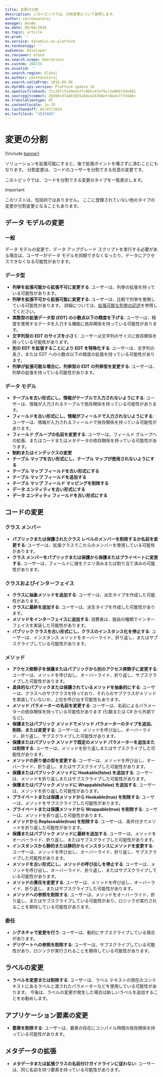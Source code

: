 ```yaml
---
title: 変更の分割
description: このトピックでは、分割変更について説明します。
author: smithanataraj
manager: AnnBe
ms.date: 09/09/2018
ms.topic: article
ms.prod: ''
ms.service: dynamics-ax-platform
ms.technology: ''
audience: Developer
ms.reviewer: kfend
ms.search.scope: Operations
ms.custom: 268724
ms.assetid: ''
ms.search.region: Global
ms.author: smithanataraj
ms.search.validFrom: 2018-09-09
ms.dyn365.ops.version: Platform update 20
ms.openlocfilehash: f2c207cfe20e3e7fc9b5c47ef9cc3a8097dde801
ms.sourcegitcommit: 2b890cd7a801055ab0ca24398efc8e4e777d4d8c
ms.translationtype: HT
ms.contentlocale: ja-JP
ms.lasthandoff: 05/07/2019
ms.locfileid: "1537493"
---
```

# <a name="breaking-changes"></a>変更の分割

[!include [banner](../includes/banner.md)]

ソリューションを拡張可能にすると、後で拡張ポイントを壊さずに済むことにもなります。 分割変更は、コードのユーザーを分割できる任意の変更です。

このトピックでは、コードを分割できる変更のタイプを一覧表示します。 

> [!IMPORTANT]
> このリストは、包括的ではありません。 ここに登録されていない他のタイプの変更が分割変更となることもあります。

## <a name="data-model-changes"></a>データ モデルの変更

### <a name="general"></a>一般
データ モデルの変更で、データ アップグレード スクリプトを実行する必要がある場合は、ユーザーがデータ モデルを同期できなくなったり、データにアクセスできなくなる可能性があります。

### <a name="data-types"></a>データ型
+ **列挙を拡張可能から拡張不可に変更する**: ユーザーは、列挙の拡張を持っている可能性があります。
+ **列挙を拡張不可から拡張可能に変更する**: ユーザーは、比較で列挙を使用している可能性があります。 詳細については、[拡張可能な列挙の記述](extensible-enums.md)を参照してください。
+ **実数型の拡張データ型 (EDT) の小数点以下の精度を下げる**: ユーザーは、精度を使用するデータを入力する機能に依存関係を持っている可能性があります。
+ **文字列型の EDT のサイズを小さく**: ユーザーは文字列のサイズに依存関係を持っている可能性があります。
+ **別の EDT を拡張することにより EDT を特殊化する**: ユーザーは、文字列の長さ、または EDT への小数点以下の精度の拡張を持っている可能性があります。
+ **列挙が拡張可能な場合に、列挙型の EDT の列挙型を変更する**: ユーザーは、列挙の拡張を持っている可能性があります。
 
### <a name="data-model"></a>データ モデル
+ **テーブルを古い形式にし、情報がテーブルで入力されないようにする**: ユーザーは、情報が入力されるテーブルで依存関係を持っている可能性があります。
+ **フィールドを古い形式にし、情報がフィールドで入力されないようにする**: ユーザーは、情報が入力されるフィールドで依存関係を持っている可能性があります。
+ **フィールド グループの名前を変更する**: ユーザーは、フィールド グループへの拡張、またはコードまたはメタデータの依存関係を持っている可能性があります。
+ **制約またはインデックスの変更**
+ **テーブル マップを古い形式にし、テーブル マップが使用されないようにする**
+ **テーブル マップ フィールドを古い形式にする**
+ **テーブル マップ フィールドを追加する**
+ **テーブル マップ フィールド マッピングを削除する**
+ **データ エンティティを古い形式にする**
+ **データ エンティティ フィールドを古い形式にする**

## <a name="code-changes"></a>コードの変更

### <a name="class-members"></a>クラス メンバー
+ **パブリックまたは保護されたクラス レベルのメンバーを削除するか名前を変更する**: ユーザーは、拡張クラスでこれらのメンバーを使用している可能性があります。
+ **クラス メンバーをパブリックまたは保護から保護またはプライベートに変更する**: ユーザーは、フィールドに値をクエリ済みまたは割り当て済みの可能性があります。

### <a name="classes-and-interfaces"></a>クラスおよびインターフェイス
+ **クラスに抽象メソッドを追加する**: ユーザーは、派生タイプを作成した可能性があります。
+ **クラスに最終を追加する**: ユーザーは、派生タイプを作成した可能性があります。
+ **メソッドをインターフェイスに追加する**: 消費者は、独自の種類でインターフェイスを実装した可能性があります。
+ **パブリック クラスを古い形式にし、クラスのインスタンス化を停止する**: ユーザーは、インスタンス メソッドをオーバーライド、折り返し、またはサブスクライブしている可能性があります。

### <a name="methods"></a>メソッド
+ **アクセス修飾子を保護またはパブリックから別のアクセス修飾子に変更する**: ユーザーは、メソッドを呼び出し、オーバーライド、折り返し、サブスクライブした可能性があります。
+ **具体的なパブリックまたは保護されているメソッドを抽象的にする**: ユーザーは、クラスへのサブクラスを持っており、それらのサブクラスがメソッドを実装していないか、上位を呼び出す可能性もあります。
+ **メソッド パラメーターの名前を変更する**: ユーザーは、名前によるパラメーターの依存関係を持っている可能性があります (引数または C\# から外部でなど)。
+ **保護またはパブリック メソッドでメソッド パラメーターのタイプを追加、削除、または変更する**: ユーザーは、メソッドを呼び出し、オーバーライド、折り返し、サブスクライブした可能性があります。
+ **保護またはパブリック メソッドで既定のメソッド パラメーターを追加または削除する**: ユーザーは、メソッドを折り返しまたはサブスクライブした可能性があります。
+ **メソッドの戻り値の型を変更する**: ユーザーは、メソッドを呼び出し、オーバーライド、折り返し、またはサブスクライブした可能性があります。
+ **保護またはパブリック メソッドに Hookable(false) を追加する**: ユーザーは、メソッドを折り返しまたはサブスクライブした可能性があります。
+ **保護またはパブリック メソッドに Wrappable(false) を追加する**: ユーザーは、メソッドを折り返した可能性があります。
+ **プライベートまたは保護メソッドから Hookable(true) を削除する**: ユーザーは、メソッドをサブスクライブした可能性があります。
+ **プライベートまたは保護メソッドから Wrappable(true) を削除する**: ユーザーは、メソッドを折り返した可能性があります。
+ **メソッドから Replaceable(true) を削除する**: ユーザーは、条件付きでメソッドを折り返した可能性があります。
+ **保護またはパブリック メソッドに最終を追加する**: ユーザーは、メソッドをオーバーライド、折り返し、またはサブスクライブした可能性があります。
+ **インスタンスから静的または静的からインスタンスにメソッドを変更する**: ユーザーは、メソッドを呼び出し、オーバーライド、折り返し、サブスクライブした可能性があります。
+ **メソッドを古い形式にし、メソッドの呼び出しを停止する**: ユーザーは、メソッドを呼び出し、オーバーライド、折り返し、またはサブスクライブしている可能性があります。
+ **メソッドの責任を変更する**: ユーザーは、メソッドを呼び出し、オーバーライド、折り返し、またはサブスクライブした可能性があります。
+ **メソッドへの参照を削除する**: ユーザーは、メソッドをオーバーライド、折り返し、またはサブスクライブしている可能性があり、ロジックが実行されることを期待している可能性があります。

### <a name="delegates"></a>委任
+ **シグネチャで変更を行う**: ユーザーは、動的にサブスクライブしている場合があります。
+ **デリゲートへの参照を削除する**: ユーザーは、サブスクライブしている可能性があり、ロジックが実行されることを期待している可能性があります。

## <a name="label-changes"></a>ラベルの変更
+ **ラベルを変更または削除する**: ユーザーは、ラベル テキストの現在のコンテキストにあるラベルと渡されたパラメーターなどを使用している可能性があります。 今後は、ラベルの変更が発生した場合は新しいラベルを追加することをお勧めします。

## <a name="application-element-changes"></a>アプリケーション要素の変更
+ **要素を削除する**: ユーザーは、要素の存在にコンパイル時間の依存関係を持っている可能性があります。
     
## <a name="metadata-extensions"></a>メタデータの拡張
+ **メタデータまたは拡張クラスの名前付けガイドラインに従わない**: ユーザーは、同じ名前を持つ要素を持っている可能性があります。

